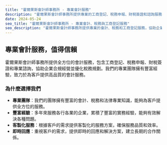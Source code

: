 ```yaml
---
title: "霍爾果斯會計師事務所 - 專業會計服務"
description: "霍爾果斯會計師事務所提供專業的工商登記、稅務申報、財稅簽證和諮詢服務，協助企業合規經營並優化稅務規劃。"
date: 2024-05-24
seo_title: "霍爾果斯會計師事務所 - 專業會計、稅務與工商登記服務"
seo_description: "霍爾果斯會計師事務所提供專業的會計、稅務和工商登記服務，協助企業合規經營並優化稅務規劃。立即訪問 https://horgoscpa.com 了解更多。"
---
```


## 專業會計服務，值得信賴

霍爾果斯會計師事務所提供全方位的會計服務，包含工商登記、稅務申報、財稅簽證和專業諮詢，協助企業合規經營並優化稅務規劃。我們的專業團隊擁有豐富經驗，致力於為客戶提供高品質的會計服務。

### 為什麼選擇我們

- **專業團隊**：我們的團隊擁有豐富的會計、稅務和法律專業知識，能夠為客戶提供全方位的服務。
- **豐富經驗**：多年來服務各行各業的企業，累積了豐富的實務經驗，能夠有效解決各種問題。
- **客製化服務**：根據客戶的需求提供客製化的服務方案，確保服務品質和效率。
- **即時回應**：重視客戶的需求，提供即時的回應和解決方案，建立長期的合作關係。